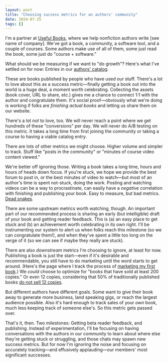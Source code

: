 ```yaml
---
layout: post
title: "Choosing success metrics for an authors' community"
date: 2024-07-25
tags: []
---
```


I'm a partner at [Useful Books](https://www.usefulbooks.com/), where we help nonfiction authors write [see name of company]. We've got a book, a community, a software tool, and a couple of courses. Some authors make use of all of them, some just read the book, some just do "course + software."

What should we be measuring if we want to "do growth"? Here's what I've settled on for now: Entries in our [authors' catalog](https://www.usefulbooks.com/catalog).

These are books published by people who have used our stuff. There's a lot to love about this as a success metric—finally getting a book out into the world is a huge deal, a moment worth celebrating. Collecting the assets (book cover, URL to share, etc.) gives me a chance to connect 1:1 with the author and congratulate them. It's social proof—obviously what we're doing is working if folks are _finishing actual books_ and letting us share them on our website.

There's a lot _not_ to love, too. We will never reach a point where we get hundreds of these "conversions" per day. We will never do A/B testing on this metric. It takes a long time from first joining the community or taking a course to having a viable catalog entry.

There are lots of other metrics we might choose. Higher volume and simpler to track. Stuff like "posts in the community" or "minutes of course video content viewed." 

We're better off ignoring those. Writing a book takes a long time, hours and hours of heads down focus. If you're stuck, we hope we provide the best forum to post in, or the best minutes of video to watch—but most of an author's time is spent not-stuck, doing the work. Posting and watching videos can be a way to procrastinate, can easily have a _negative_ correlation with finishing and publishing your book. Easy to measure, but bad metrics. [Dead snakes](/optimizing-for-dead-snakes).

There are some upstream metrics worth watching, though. An important part of our recommended process is sharing an early (but intelligible) draft of your book and getting reader feedback. This is (a) an easy place to get stuck and (b) an achievement worth celebrating in its own right. I'll be instrumenting our system to alert us when folks reach this milestone (so we can congratulate them!), and when they've spent a little too long on the verge of it (so we can see if maybe they really are stuck).

There are also _downstream_ metrics I'm choosing to ignore, at least for now. Publishing a book is just the start—even if it's desirable and recommendable, you still have to do marketing until the word starts to get around. (Here's the page where I track the process of [marketing my first book](/marketing-your-website-sucks-book/).) We _could_ choose to optimize for "books that have sold at least 200 copies." Or even 12 copies, considering that 50% of traditionally published books [do not sell 12 copies](https://www.elysian.press/p/no-one-buys-books).

But different authors have different goals. Some want to give their book away to generate more business, land speaking gigs, or reach the largest audience possible. Also it's hard enough to track sales of your _own_ book, much less keeping track of someone else's. So this metric gets passed over.

That's it, then. Two milestones: Getting beta reader feedback, and publishing. Instead of experimentation, I'll be focusing on having conversations with the authors in our community to learn about where else they're getting stuck or struggling, and those chats may spawn new success metrics. But for now I'm ignoring the noise and focusing on accurately tracking—and effusively applauding—our members' most significant successes.

